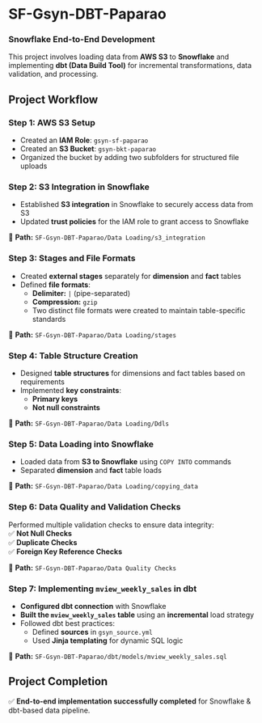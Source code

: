 # **SF-Gsyn-DBT-Paparao**  
### **Snowflake End-to-End Development**  

This project involves loading data from **AWS S3** to **Snowflake** and implementing **dbt (Data Build Tool)** for incremental transformations, data validation, and processing.  



## **Project Workflow**  

### **Step 1: AWS S3 Setup**  
- Created an **IAM Role**: `gsyn-sf-paparao`  
- Created an **S3 Bucket**: `gsyn-bkt-paparao`  
- Organized the bucket by adding two subfolders for structured file uploads  



### **Step 2: S3 Integration in Snowflake**  
- Established **S3 integration** in Snowflake to securely access data from S3  
- Updated **trust policies** for the IAM role to grant access to Snowflake  

📂 **Path:** `SF-Gsyn-DBT-Paparao/Data Loading/s3_integration`  



### **Step 3: Stages and File Formats**  
- Created **external stages** separately for **dimension** and **fact** tables  
- Defined **file formats**:  
  - **Delimiter:** `|` (pipe-separated)  
  - **Compression:** `gzip`  
  - Two distinct file formats were created to maintain table-specific standards  

📂 **Path:** `SF-Gsyn-DBT-Paparao/Data Loading/stages`  



### **Step 4: Table Structure Creation**  
- Designed **table structures** for dimensions and fact tables based on requirements  
- Implemented **key constraints**:  
  - **Primary keys**  
  - **Not null constraints**  

📂 **Path:** `SF-Gsyn-DBT-Paparao/Data Loading/Ddls`  



### **Step 5: Data Loading into Snowflake**  
- Loaded data from **S3 to Snowflake** using `COPY INTO` commands  
- Separated **dimension** and **fact** table loads  

📂 **Path:** `SF-Gsyn-DBT-Paparao/Data Loading/copying_data`  



### **Step 6: Data Quality and Validation Checks**  
Performed multiple validation checks to ensure data integrity:  
✅ **Not Null Checks**  
✅ **Duplicate Checks**  
✅ **Foreign Key Reference Checks**  

📂 **Path:** `SF-Gsyn-DBT-Paparao/Data Quality Checks`  



### **Step 7: Implementing `mview_weekly_sales` in dbt**  
- **Configured dbt connection** with Snowflake  
- **Built the `mview_weekly_sales` table** using an **incremental** load strategy  
- Followed dbt best practices:  
  - Defined **sources** in `gsyn_source.yml`  
  - Used **Jinja templating** for dynamic SQL logic  

📂 **Path:** `SF-Gsyn-DBT-Paparao/dbt/models/mview_weekly_sales.sql`  



## **Project Completion**  
✅ **End-to-end implementation successfully completed** for Snowflake & dbt-based data pipeline.  
